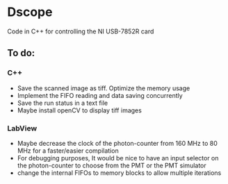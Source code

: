 # Dscope
Code in C++ for controlling the NI USB-7852R card

## To do:
### C++
- Save the scanned image as tiff. Optimize the memory usage
- Implement the FIFO reading and data saving concurrently
- Save the run status in a text file
- Maybe install openCV to display tiff images


### LabView
- Maybe decrease the clock of the photon-counter from 160 MHz to 80 MHz for a faster/easier compilation
- For debugging purposes, It would be nice to have an input selector on the photon-counter to choose from the PMT or the PMT simulator
- change the internal FIFOs to memory blocks to allow multiple iterations